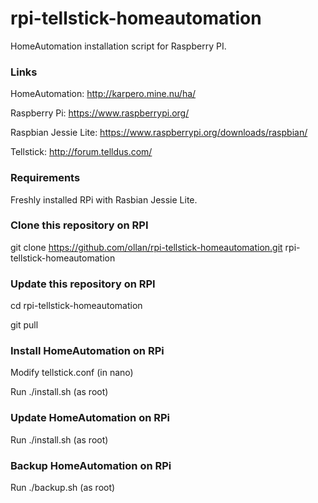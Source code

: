 # rpi-tellstick-homeautomation
HomeAutomation installation script for Raspberry PI.

### Links

HomeAutomation: http://karpero.mine.nu/ha/

Raspberry Pi: https://www.raspberrypi.org/

Raspbian Jessie Lite: https://www.raspberrypi.org/downloads/raspbian/

Tellstick: http://forum.telldus.com/

### Requirements

Freshly installed RPi with Rasbian Jessie Lite.

### Clone this repository on RPI

git clone https://github.com/ollan/rpi-tellstick-homeautomation.git rpi-tellstick-homeautomation

### Update this repository on RPI
cd rpi-tellstick-homeautomation

git pull

### Install HomeAutomation on RPi
Modify
tellstick.conf
(in nano)

Run
./install.sh
(as root)

### Update HomeAutomation on RPi
Run
./install.sh
(as root)

### Backup HomeAutomation on RPi
Run
./backup.sh
(as root)
